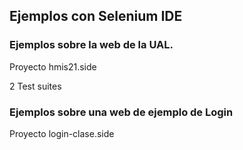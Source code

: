 ## Ejemplos con Selenium IDE

### Ejemplos sobre la web de la UAL. 

Proyecto hmis21.side

2 Test suites

### Ejemplos sobre una web de ejemplo de Login

Proyecto login-clase.side



